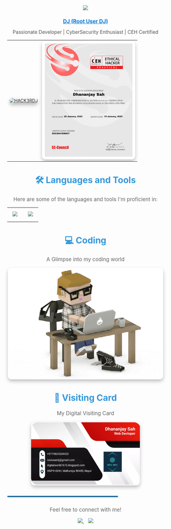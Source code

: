 <div align="center">
<h1 align="center">
<a href="https://github.com/rootuserdj">
<img src="https://readme-typing-svg.demolab.com?font=Fira+Code&weight=600&size=28&pause=1000&color=26B13A&center=true&vCenter=true&random=false&width=700&lines=Hello,+World!+I'm+DJ+(Root+User+DJ)" />
</a>
</h1>
<p>
<a href="https://github.com/rootuserdj" style="font-weight: bold; color: #0078d7; font-size: 1.2em;">DJ (Root User DJ)</a>
</p>
<p style="font-size: 1.1em; color: #555;">
Passionate Developer | CyberSecurity Enthusiast | CEH Certified
</p>
<table style="border: none; margin-left: auto; margin-right: auto;">
<tr>
<td style="border: none;">
<a href="https://github.com/rootuserdj">
<img src="https://github.com/rootuserdj/rootuserdj/blob/master/15667.gif" alt="HACK3RDJ" width="300" style="border-radius: 12px; box-shadow: 0 6px 12px rgba(0, 0, 0, 0.25); transition: transform 0.2s ease-in-out;" onmouseover="this.style.transform='scale(1.05)'" onmouseout="this.style.transform='scale(1)'" />
</a>
</td>
<td style="border: none;">
<a href="https://github.com/rootuserdj">
<img src="https://github.com/rootuserdj/rootuserdj/blob/master/ceh.jpg" alt="CEH" width="300" style="border-radius: 12px; box-shadow: 0 6px 12px rgba(0, 0, 0, 0.25); transition: transform 0.2s ease-in-out;" onmouseover="this.style.transform='scale(1.05)'" onmouseout="this.style.transform='scale(1)'" />
</a>
</td>
</tr>
</table>
</div>
<h2 align="center" style="color: #3498db; font-size: 2em; font-weight: bold;">🛠️ Languages and Tools</h2>
<div align="center">
<p style="font-size: 1.2em; color: #666;">Here are some of the languages and tools I'm proficient in:</p>
<table style="border: none; margin-left: auto; margin-right: auto;">
<tr>
<td style="border: none;">
<img src="https://skillicons.dev/icons?i=django,bootstrap,html,css,vscode,github,figma,tailwind,git" style="margin: 10px;" />
</td>
<td style="border: none;">
<img src="https://skillicons.dev/icons?i=windows,linux,bash,python,javascript,firebase,mongodb,c,mysql,flask" style="margin: 10px;"/>
</td>
</tr>
</table>
</div>
<h2 align="center" style="color: #3498db; font-size: 2em; font-weight: bold;">💻 Coding</h2>
<div align="center">
<p style="font-size: 1.2em; color: #666;">A Glimpse into my coding world</p>
<img alt="Codding" src="https://github.com/rootuserdj/rootuserdj/blob/master/giphy.gif" width="500" style="border-radius: 12px; box-shadow: 0 6px 12px rgba(0, 0, 0, 0.25); transition: transform 0.2s ease-in-out;" onmouseover="this.style.transform='scale(1.03)'" onmouseout="this.style.transform='scale(1)'"/>
</div>
<h2 align="center" style="color: #3498db; font-size: 2em; font-weight: bold;">📇 Visiting Card</h2>
<div align="center">
<p style="font-size: 1.2em; color: #666;"> My Digital Visiting Card </p>
<img src="https://github.com/rootuserdj/rootuserdj/blob/master/Screenshot_2022-08-11-01-44-59-05_4a5c017d345573e8ef682f0cf07146f7.jpg" width="350" style="border-radius: 12px; box-shadow: 0 6px 12px rgba(0, 0, 0, 0.25); transition: transform 0.2s ease-in-out;" onmouseover="this.style.transform='scale(1.03)'" onmouseout="this.style.transform='scale(1)'"/>
</div>
<hr style="border: 2px solid #3498db; border-radius: 5px; width: 70%; margin-top: 30px; margin-bottom: 30px;">
<div align="center">
<p style="font-size: 1.2em; color: #666;">Feel free to connect with me!</p>
<a href="https://www.linkedin.com/in/your-linkedin-profile" style="margin-right: 15px;">
<img src="https://img.shields.io/badge/LinkedIn-Connect-blue?style=for-the-badge&logo=linkedin&logoColor=white&fontSize=1.1em" />
</a>
<a href="https://twitter.com/your-twitter-profile">
<img src="https://img.shields.io/badge/Twitter-Follow-lightblue?style=for-the-badge&logo=twitter&logoColor=white&fontSize=1.1em" />
</a>
</div>
